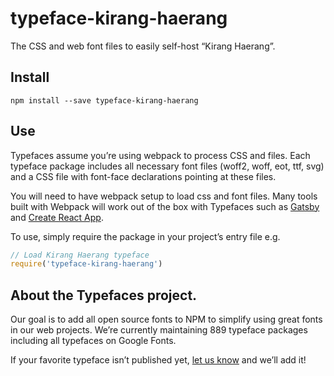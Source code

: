 
# typeface-kirang-haerang

The CSS and web font files to easily self-host “Kirang Haerang”.

## Install

`npm install --save typeface-kirang-haerang`

## Use

Typefaces assume you’re using webpack to process CSS and files. Each typeface
package includes all necessary font files (woff2, woff, eot, ttf, svg) and
a CSS file with font-face declarations pointing at these files.

You will need to have webpack setup to load css and font files. Many tools built
with Webpack will work out of the box with Typefaces such as [Gatsby](https://github.com/gatsbyjs/gatsby)
and [Create React App](https://github.com/facebookincubator/create-react-app).

To use, simply require the package in your project’s entry file e.g.

```javascript
// Load Kirang Haerang typeface
require('typeface-kirang-haerang')
```

## About the Typefaces project.

Our goal is to add all open source fonts to NPM to simplify using great fonts in
our web projects. We’re currently maintaining 889 typeface packages
including all typefaces on Google Fonts.

If your favorite typeface isn’t published yet, [let us know](https://github.com/KyleAMathews/typefaces)
and we’ll add it!

